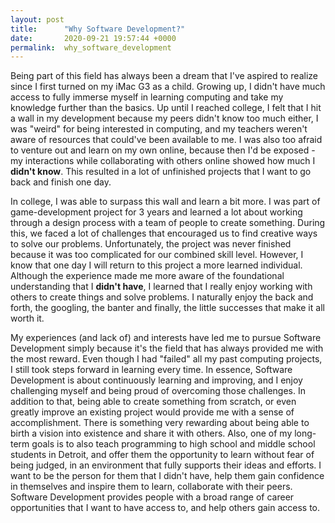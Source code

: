 ```yaml
---
layout: post
title:      "Why Software Development?"
date:       2020-09-21 19:57:44 +0000
permalink:  why_software_development
---
```



Being part of this field has always been a dream that I've aspired to realize since I first turned on my iMac G3 as a child. Growing up, I didn't have much access to fully immerse myself in learning computing and take my knowledge further than the basics. Up until I reached college, I felt that I hit a wall in my development because my peers didn't know too much either, I was "weird" for being interested in computing, and my teachers weren't aware of resources that could've been available to me. I was also too afraid to venture out and learn on my own online, because then I'd be exposed - my interactions while collaborating with others online showed how much I **didn't know**. This resulted in a lot of unfinished projects that I want to go back and finish one day.

In college, I was able to surpass this wall and learn a bit more. I was part of game-development project for 3 years and learned a lot about working through a design process with a team of people to create something. During this, we faced a lot of challenges that encouraged us to find creative ways to solve our problems. Unfortunately, the project was never finished because it was too complicated for our combined skill level. However, I know that one day I will return to this project a more learned individual. Although the experience made me more aware of the foundational understanding that I **didn't have**, I learned that I really enjoy working with others to create things and solve problems. I naturally enjoy the back and forth, the googling, the banter and finally, the little successes that make it all worth it.  

My experiences (and lack of) and interests have led me to pursue Software Development simply because it's the field that has always provided me with the most reward. Even though I had "failed" all my past computing projects, I still took steps forward in learning every time. In essence, Software Development is about continuously learning and improving, and I enjoy challenging myself and being proud of overcoming those challenges. In addition to that, being able to create something from scratch, or even greatly improve an existing project would provide me with a sense of accomplishment. There is something very rewarding about being able to birth a vision into existence and share it with others. Also, one of my long-term goals is to also teach programming to high school and middle school students in Detroit, and offer them the opportunity to learn without fear of being judged, in an environment that fully supports their ideas and efforts. I want to be the person for them that I didn't have, help them gain confidence in themselves and inspire them to learn, collaborate with their peers. Software Development provides people with a broad range of career opportunities that I want to have access to, and help others gain access to. 

